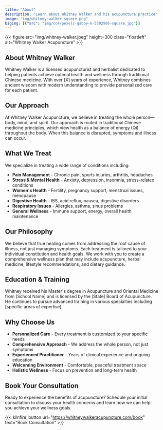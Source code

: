 ```yaml
---
title: "About"
description: "Learn about Whitney Walker and his acupuncture practice"
image: "img/whitney-walker-square.png"
bigimg: [{"src": "img/cc4/pexels-gabby-k-5302906-square.jpg"}]
---
```


{{< figure src="img/whitney-walker.jpeg" height=300 class="floatleft" alt="Whitney Walker Acupuncture" >}}

## About Whitney Walker

Whitney Walker is a licensed acupuncturist and herbalist dedicated to helping patients achieve optimal health and wellness through traditional Chinese medicine. With over [X] years of experience, Whitney combines ancient wisdom with modern understanding to provide personalized care for each patient.

## Our Approach

At Whitney Walker Acupuncture, we believe in treating the whole person—body, mind, and spirit. Our approach is rooted in traditional Chinese medicine principles, which view health as a balance of energy (Qi) throughout the body. When this balance is disrupted, symptoms and illness can occur.

## What We Treat

We specialize in treating a wide range of conditions including:

- **Pain Management** - Chronic pain, sports injuries, arthritis, headaches
- **Stress & Mental Health** - Anxiety, depression, insomnia, stress-related conditions
- **Women's Health** - Fertility, pregnancy support, menstrual issues, menopause
- **Digestive Health** - IBS, acid reflux, nausea, digestive disorders
- **Respiratory Issues** - Allergies, asthma, sinus problems
- **General Wellness** - Immune support, energy, overall health maintenance

## Our Philosophy

We believe that true healing comes from addressing the root cause of illness, not just managing symptoms. Each treatment is tailored to your individual constitution and health goals. We work with you to create a comprehensive wellness plan that may include acupuncture, herbal medicine, lifestyle recommendations, and dietary guidance.

## Education & Training

Whitney received his Master's degree in Acupuncture and Oriental Medicine from [School Name] and is licensed by the [State] Board of Acupuncture. He continues to pursue advanced training in various specialties including [specific areas of expertise].

## Why Choose Us

- **Personalized Care** - Every treatment is customized to your specific needs
- **Comprehensive Approach** - We address the whole person, not just symptoms
- **Experienced Practitioner** - Years of clinical experience and ongoing education
- **Welcoming Environment** - Comfortable, peaceful treatment space
- **Holistic Wellness** - Focus on prevention and long-term health

## Book Your Consultation

Ready to experience the benefits of acupuncture? Schedule your initial consultation to discuss your health concerns and learn how we can help you achieve your wellness goals.

{{< kilnfire_button url="https://whitneywalkeracupuncture.com/book" text="Book Consultation" >}}
